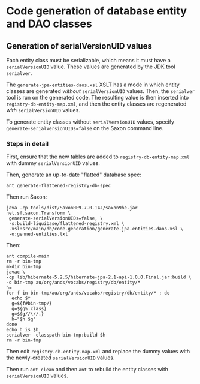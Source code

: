 # Code generation of database entity and DAO classes

## Generation of serialVersionUID values

Each entity class must be serializable, which means it must have a
`serialVersionUID` value. These values are generated by the JDK tool
`serialver`.

The `generate-jpa-entities-daos.xsl` XSLT has a mode in which entity
classes are generated _without_ `serialVersionUID` values. Then, the
`serialver` tool is run on the generated code. The resulting value is
then inserted into `registry-db-entity-map.xml`, and then the entity
classes are regenerated _with_ `serialVersionUID` values.

To generate entity classes without `serialVersionUID` values, specify
`generate-serialVersionUIDs=false` on the Saxon command line.

### Steps in detail

First, ensure that the new tables are added to
`registry-db-entity-map.xml` with dummy `serialVersionUID` values.

Then, generate an up-to-date "flatted" database spec:

```
ant generate-flattened-registry-db-spec
```

Then run Saxon:

```
java -cp tools/dist/SaxonHE9-7-0-14J/saxon9he.jar net.sf.saxon.Transform \
 generate-serialVersionUIDs=false, \
 -s:build-liquibase/flattened-registry.xml \
 -xsl:src/main/db/code-generation/generate-jpa-entities-daos.xsl \
 -o:genned-entities.txt
```

Then:

```
ant compile-main
rm -r bin-tmp
mkdir bin-tmp
javac \
-cp lib/hibernate-5.2.5/hibernate-jpa-2.1-api-1.0.0.Final.jar:build \
-d bin-tmp au/org/ands/vocabs/registry/db/entity/*
h=
for f in bin-tmp/au/org/ands/vocabs/registry/db/entity/* ; do
  echo $f
  g=${f#bin-tmp/}
  g=${g%.class}
  g=${g//\//.}
  h="$h $g"
done
echo h is $h
serialver -classpath bin-tmp:build $h
rm -r bin-tmp
```

Then edit `registry-db-entity-map.xml` and replace the dummy values
with the newly-created `serialVersionUID` values.

Then run `ant clean` and then `ant` to rebuild the entity classes with
`serialVersionUID` values.
